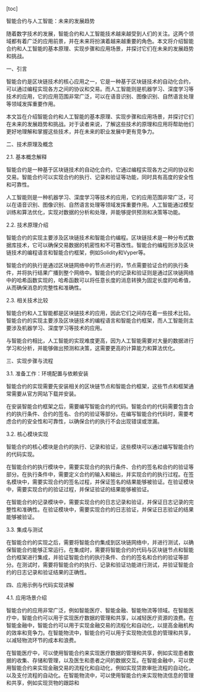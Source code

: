 
[toc]                    
                
                
智能合约与人工智能：未来的发展趋势

随着数字技术的发展，智能合约和人工智能技术越来越受到人们的关注。这两个领域都有着广泛的应用前景，并在未来将扮演着越来越重要的角色。本文将介绍智能合约和人工智能的基本原理、实现步骤和应用场景，并探讨它们在未来的发展趋势和挑战。

一、引言

智能合约是区块链技术的核心应用之一，它是一种基于区块链技术的自动化合约，可以通过编程实现各方之间的协议和交易。而人工智能则是机器学习、深度学习等技术的应用，它的应用范围非常广泛，可以在语音识别、图像识别、自然语言处理等领域发挥重要作用。

本文旨在介绍智能合约和人工智能的基本原理、实现步骤和应用场景，并探讨它们在未来的发展趋势和挑战。对于读者来说，了解这些技术的原理和应用将帮助他们更好地理解和掌握这些技术，并在未来的职业发展中更有竞争力。

二、技术原理及概念

2.1. 基本概念解释

智能合约是一种基于区块链技术的自动化合约，它通过编程实现各方之间的协议和交易。智能合约可以实现合约的执行、记录和验证等功能，同时具有高度的安全性和可靠性。

人工智能则是一种机器学习、深度学习等技术的应用，它的应用范围非常广泛，可以在语音识别、图像识别、自然语言处理等领域发挥重要作用。人工智能通过模型训练和算法优化，实现对数据的分析和处理，并能够提供预测和决策等功能。

2.2. 技术原理介绍

智能合约的实现主要涉及区块链技术和智能合约编程。区块链技术是一种分布式数据库技术，它可以确保交易数据的机密性和不可篡改性。智能合约编程则涉及区块链技术的编程语言和智能合约框架，例如Solidity和Vyper等。

智能合约的执行是通过区块链网络中的节点进行的，节点需要验证合约的执行条件，并将执行结果广播到整个网络中。智能合约的记录和验证则是通过区块链网络中的哈希函数实现的，哈希函数可以将任意长度的消息转换为固定长度的哈希值，从而确保消息的完整性和准确性。

2.3. 相关技术比较

智能合约和人工智能都是区块链技术的应用，因此它们之间存在着一些技术比较。智能合约的实现主要涉及区块链技术的编程语言和智能合约框架，而人工智能则主要涉及机器学习、深度学习等技术的应用。

与智能合约相比，人工智能的实现难度更高，因为人工智能需要对大量的数据进行学习和分析，并能够做出预测和决策，这需要更高的计算能力和算法优化。

三、实现步骤与流程

3.1. 准备工作：环境配置与依赖安装

智能合约的实现需要先安装相关的区块链节点和智能合约框架，这些节点和框架通常需要从官方网站下载并安装。

在安装智能合约框架之后，需要编写智能合约的代码。智能合约的代码需要包含合约的执行条件、合约的签名、合约的验证等部分。在编写智能合约代码时，需要考虑合约的安全性和可靠性，以确保合约的执行不会出现错误或泄漏。

3.2. 核心模块实现

智能合约的核心模块是合约的执行、记录和验证，这些模块可以通过编写智能合约的代码实现。

在智能合约的执行模块中，需要实现合约的执行条件、合约的签名和合约的验证等部分。在执行条件中，需要定义合约的输入和输出，并实现合约的执行过程。在签名模块中，需要实现合约的签名过程，并保证签名的结果能够被验证。在验证模块中，需要实现合约的验证过程，并保证验证的结果能够被验证。

在智能合约的记录模块中，需要实现合约的日志记录和验证，并保证日志记录的完整性和准确性。在验证模块中，需要实现合约的日志验证，并保证日志验证的结果能够被验证。

3.3. 集成与测试

在智能合约的实现之后，需要将智能合约集成到区块链网络中，并进行测试，以确保智能合约能够正常运行。在集成时，需要将智能合约的代码与区块链节点和智能合约框架进行集成，并验证智能合约的执行条件、合约的签名和合约的验证等部分。在测试时，需要将智能合约的执行、记录和验证功能进行测试，并验证智能合约的日志记录和验证结果的正确性。

四、应用示例与代码实现讲解

4.1. 应用场景介绍

智能合约的应用非常广泛，例如智能医疗、智能金融、智能物流等领域。在智能医疗中，智能合约可以用于实现医疗数据的管理和共享，以减轻医疗资源的浪费。在智能金融中，智能合约可以用于实现金融交易的流程化和自动化，以提高金融机构的效率和竞争力。在智能物流中，智能合约可以用于实现物流信息的管理和共享，以减轻物流环节的成本和浪费。

在智能医疗中，可以使用智能合约来实现医疗数据的管理和共享，例如实现患者数据的收集、存储和管理，以及医生和患者之间的数据交互。在智能金融中，可以使用智能合约来实现金融交易的流程化和自动化，例如实现贷款审批流程的自动化，以及支付流程的自动化。在智能物流中，可以使用智能合约来实现物流信息的管理和共享，例如实现货物的跟踪和

